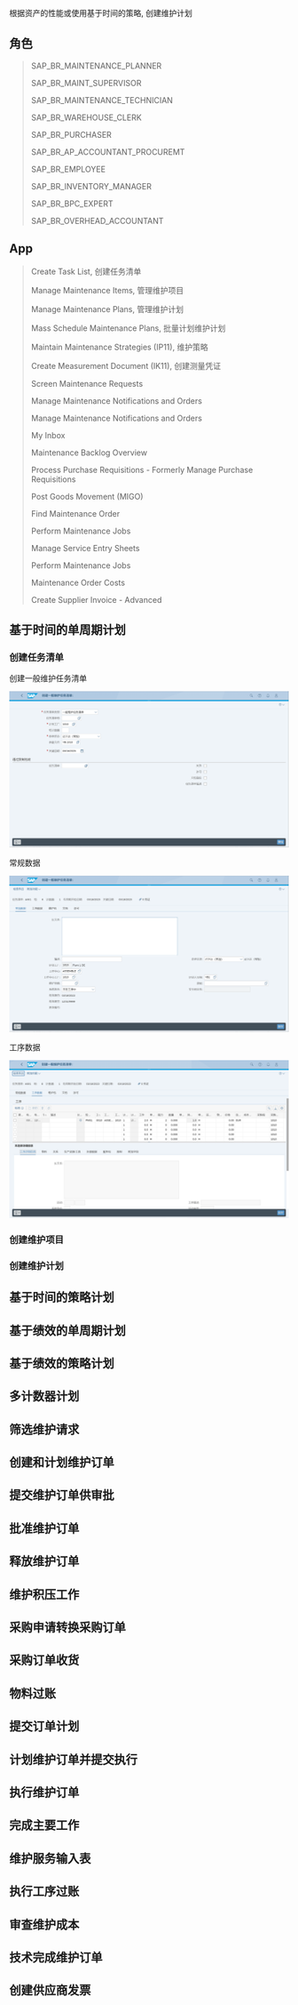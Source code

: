 根据资产的性能或使用基于时间的策略, 创建维护计划
## 角色
> SAP_BR_MAINTENANCE_PLANNER
>
> SAP_BR_MAINT_SUPERVISOR
>
> SAP_BR_MAINTENANCE_TECHNICIAN
>
> SAP_BR_WAREHOUSE_CLERK
>
> SAP_BR_PURCHASER
>
> SAP_BR_AP_ACCOUNTANT_PROCUREMT
>
> SAP_BR_EMPLOYEE
>
> SAP_BR_INVENTORY_MANAGER
>
> SAP_BR_BPC_EXPERT
>
> SAP_BR_OVERHEAD_ACCOUNTANT
## App
> Create Task List, 创建任务清单
>
> Manage Maintenance Items, 管理维护项目
>
> Manage Maintenance Plans, 管理维护计划
>
> Mass Schedule Maintenance Plans, 批量计划维护计划
>
> Maintain Maintenance Strategies (IP11), 维护策略
>
> Create Measurement Document (IK11), 创建测量凭证
>
> Screen Maintenance Requests
>
> Manage Maintenance Notifications and Orders
>
> Manage Maintenance Notifications and Orders
>
> My Inbox
>
> Maintenance Backlog Overview
>
> Process Purchase Requisitions - Formerly Manage Purchase Requisitions 
>
> Post Goods Movement (MIGO)
>
> Find Maintenance Order
>
> Perform Maintenance Jobs
>
> Manage Service Entry Sheets
>
> Perform Maintenance Jobs
>
> Maintenance Order Costs
>
> Create Supplier Invoice - Advanced
## 基于时间的单周期计划
### 创建任务清单
创建一般维护任务清单

![Task-List-1](./img/Task-List-1.png "一般维护任务清单")

常规数据

![Task-List-2](./img/Task-List-2.png "常规数据")

工序数据

![Task-List-3](./img/Task-List-3.png "工序数据")

### 创建维护项目
### 创建维护计划

## 基于时间的策略计划
## 基于绩效的单周期计划
## 基于绩效的策略计划
## 多计数器计划
## 筛选维护请求
## 创建和计划维护订单
## 提交维护订单供审批
## 批准维护订单
## 释放维护订单
## 维护积压工作
## 采购申请转换采购订单
## 采购订单收货
## 物料过账
## 提交订单计划
## 计划维护订单并提交执行
## 执行维护订单
## 完成主要工作
## 维护服务输入表
## 执行工序过账
## 审查维护成本
## 技术完成维护订单
## 创建供应商发票